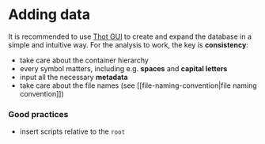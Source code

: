 # Adding data
It is recommended to use [Thot GUI](https://thot-data-docs.readthedocs.io/en/latest/get_started/install.html) to create and expand the database in a simple and intuitive way.  For the analysis to work, the key is **consistency**:  

- take care about the container hierarchy
- every symbol matters, including e.g. **spaces** and **capital letters**
- input all the necessary **metadata**
- take care about the file names (see [[file-naming-convention|file naming convention]])

### Good practices
- insert scripts relative to the `root`